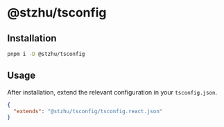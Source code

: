 # @stzhu/tsconfig

## Installation

```bash
pnpm i -D @stzhu/tsconfig
```

## Usage

After installation, extend the relevant configuration in your `tsconfig.json`.

```json
{
  "extends": "@stzhu/tsconfig/tsconfig.react.json"
}
```
